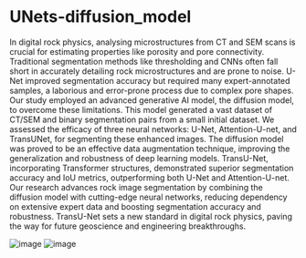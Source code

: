 # UNets-diffusion_model


In digital rock physics, analysing microstructures from CT and SEM scans is crucial for estimating properties like porosity and pore connectivity. Traditional segmentation methods like thresholding and CNNs often fall short in accurately detailing rock microstructures and are prone to noise. U-Net improved segmentation accuracy but required many expert-annotated samples, a laborious and error-prone process due to complex pore shapes. Our study employed an advanced generative AI model, the diffusion model, to overcome these limitations. This model generated a vast dataset of CT/SEM and binary segmentation pairs from a small initial dataset. We assessed the efficacy of three neural networks: U-Net, Attention-U-net, and TransUNet, for segmenting these enhanced images. The diffusion model was proved to be an effective data augmentation technique, improving the generalization and robustness of deep learning models. TransU-Net, incorporating Transformer structures, demonstrated superior segmentation accuracy and IoU metrics, outperforming both U-Net and Attention-U-net. Our research advances rock image segmentation by combining the diffusion model with cutting-edge neural networks, reducing dependency on extensive expert data and boosting segmentation accuracy and robustness. TransU-Net sets a new standard in digital rock physics, paving the way for future geoscience and engineering breakthroughs.

![image](https://github.com/ZhaoyangMaKaust/UNets-diffusion_model/assets/112864738/52ef1807-b83f-4062-8c52-7b72ad495ea2)
![image](https://github.com/ZhaoyangMaKaust/UNets-diffusion_model/assets/112864738/986c2a6b-76a8-4061-9470-e4f4d1ba4f96)
